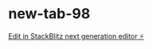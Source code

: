 # new-tab-98

[Edit in StackBlitz next generation editor ⚡️](https://stackblitz.com/~/github.com/OiYouYeahYou/new-tab-98)